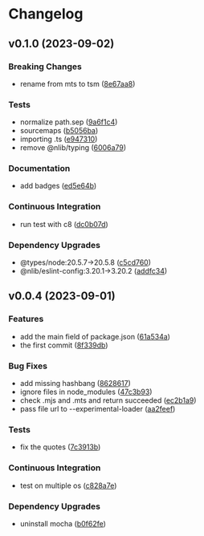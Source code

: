 # Changelog

## v0.1.0 (2023-09-02)

### Breaking Changes

- rename from mts to tsm ([8e67aa8](https://github.com/nlibjs/tsm/commit/8e67aa8d375e0a458cc0c742c4e311093aef001d))

### Tests

- normalize path.sep ([9a6f1c4](https://github.com/nlibjs/tsm/commit/9a6f1c4e4e63ffae0fb32e0985879b64bf26af24))
- sourcemaps ([b5056ba](https://github.com/nlibjs/tsm/commit/b5056bae1014ab81b38a64bd3fe6f65cfbd9266b))
- importing .ts ([e947310](https://github.com/nlibjs/tsm/commit/e9473100a9862dd660f48652acb49e567ffa795e))
- remove @nlib/typing ([6006a79](https://github.com/nlibjs/tsm/commit/6006a79cb7eea5ceda40079ecb97a44790ef7c3e))

### Documentation

- add badges ([ed5e64b](https://github.com/nlibjs/tsm/commit/ed5e64b3fc317446a0f921c7e8fde3e708a889de))

### Continuous Integration

- run test with c8 ([dc0b07d](https://github.com/nlibjs/tsm/commit/dc0b07de946f09ad9b705909904c4e3c577a93c2))

### Dependency Upgrades

- @types/node:20.5.7→20.5.8 ([c5cd760](https://github.com/nlibjs/tsm/commit/c5cd760451225ddd25064f88aa89c9a8d6ac8d22))
- @nlib/eslint-config:3.20.1→3.20.2 ([addfc34](https://github.com/nlibjs/tsm/commit/addfc3423bddc35b6458552b5c4a964c89bf723d))

## v0.0.4 (2023-09-01)

### Features

- add the main field of package.json ([61a534a](https://github.com/nlibjs/tsm/commit/61a534a28c7c041c49306736d741d42d61ddb71d))
- the first commit ([8f339db](https://github.com/nlibjs/tsm/commit/8f339db587aab4c63a9c3fdba984e64b2905d848))

### Bug Fixes

- add missing hashbang ([8628617](https://github.com/nlibjs/tsm/commit/86286170dd55c6755b7c4429afdce7c06c55991a))
- ignore files in node_modules ([47c3b93](https://github.com/nlibjs/tsm/commit/47c3b9345f06747b7e6daa6185d2fb19138ce046))
- check .mjs and .mts and return succeeded ([ec2b1a9](https://github.com/nlibjs/tsm/commit/ec2b1a9cfeb346a035fbe726636c6dbc8f1cadde))
- pass file url to --experimental-loader ([aa2feef](https://github.com/nlibjs/tsm/commit/aa2feefb435777d4d5c133a12c58469081db75a1))

### Tests

- fix the quotes ([7c3913b](https://github.com/nlibjs/tsm/commit/7c3913bb6571ac9752963290190a7aeaacab613d))

### Continuous Integration

- test on multiple os ([c828a7e](https://github.com/nlibjs/tsm/commit/c828a7e8b8489224ea334b6584f71232b0440a32))

### Dependency Upgrades

- uninstall mocha ([b0f62fe](https://github.com/nlibjs/tsm/commit/b0f62fea4b8dd70cc2032b8635863cc7508489f8))
